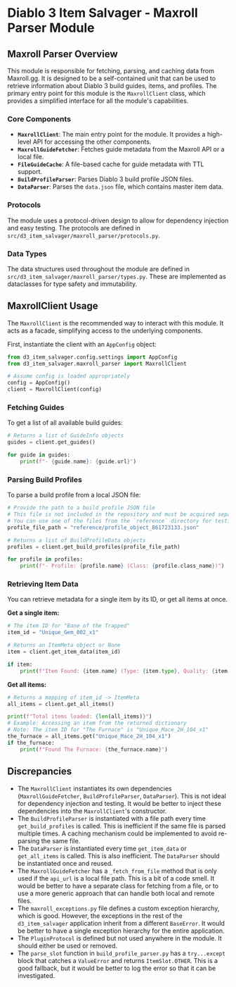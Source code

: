 # Diablo 3 Item Salvager - Maxroll Parser Module

## Maxroll Parser Overview

This module is responsible for fetching, parsing, and caching data from Maxroll.gg. It is designed to be a self-contained unit that can be used to retrieve information about Diablo 3 build guides, items, and profiles. The primary entry point for this module is the `MaxrollClient` class, which provides a simplified interface for all the module's capabilities.

### Core Components

- **`MaxrollClient`**: The main entry point for the module. It provides a high-level API for accessing the other components.
- **`MaxrollGuideFetcher`**: Fetches guide metadata from the Maxroll API or a local file.
- **`FileGuideCache`**: A file-based cache for guide metadata with TTL support.
- **`BuildProfileParser`**: Parses Diablo 3 build profile JSON files.
- **`DataParser`**: Parses the `data.json` file, which contains master item data.

### Protocols

The module uses a protocol-driven design to allow for dependency injection and easy testing. The protocols are defined in `src/d3_item_salvager/maxroll_parser/protocols.py`.

### Data Types

The data structures used throughout the module are defined in `src/d3_item_salvager/maxroll_parser/types.py`. These are implemented as dataclasses for type safety and immutability.

## MaxrollClient Usage

The `MaxrollClient` is the recommended way to interact with this module. It acts as a facade, simplifying access to the underlying components.

First, instantiate the client with an `AppConfig` object:

```python
from d3_item_salvager.config.settings import AppConfig
from d3_item_salvager.maxroll_parser import MaxrollClient

# Assume config is loaded appropriately
config = AppConfig()
client = MaxrollClient(config)
```

### Fetching Guides

To get a list of all available build guides:

```python
# Returns a list of GuideInfo objects
guides = client.get_guides()

for guide in guides:
    print(f"- {guide.name}: {guide.url}")
```

### Parsing Build Profiles

To parse a build profile from a local JSON file:

```python
# Provide the path to a build profile JSON file
# This file is not included in the repository and must be acquired separately.
# You can use one of the files from the `reference` directory for testing.
profile_file_path = "reference/profile_object_861723133.json"

# Returns a list of BuildProfileData objects
profiles = client.get_build_profiles(profile_file_path)

for profile in profiles:
    print(f"- Profile: {profile.name} (Class: {profile.class_name})")
```

### Retrieving Item Data

You can retrieve metadata for a single item by its ID, or get all items at once.

**Get a single item:**

```python
# The item ID for "Bane of the Trapped"
item_id = "Unique_Gem_002_x1"

# Returns an ItemMeta object or None
item = client.get_item_data(item_id)

if item:
    print(f"Item Found: {item.name} (Type: {item.type}, Quality: {item.quality})")
```

**Get all items:**

```python
# Returns a mapping of item_id -> ItemMeta
all_items = client.get_all_items()

print(f"Total items loaded: {len(all_items)}")
# Example: Accessing an item from the returned dictionary
# Note: The item ID for "The Furnace" is "Unique_Mace_2H_104_x1"
the_furnace = all_items.get("Unique_Mace_2H_104_x1")
if the_furnace:
    print(f"Found The Furnace: {the_furnace.name}")
```

## Discrepancies

- The `MaxrollClient` instantiates its own dependencies (`MaxrollGuideFetcher`, `BuildProfileParser`, `DataParser`). This is not ideal for dependency injection and testing. It would be better to inject these dependencies into the `MaxrollClient`'s constructor.
- The `BuildProfileParser` is instantiated with a file path every time `get_build_profiles` is called. This is inefficient if the same file is parsed multiple times. A caching mechanism could be implemented to avoid re-parsing the same file.
- The `DataParser` is instantiated every time `get_item_data` or `get_all_items` is called. This is also inefficient. The `DataParser` should be instantiated once and reused.
- The `MaxrollGuideFetcher` has a `_fetch_from_file` method that is only used if the `api_url` is a local file path. This is a bit of a code smell. It would be better to have a separate class for fetching from a file, or to use a more generic approach that can handle both local and remote files.
- The `maxroll_exceptions.py` file defines a custom exception hierarchy, which is good. However, the exceptions in the rest of the `d3_item_salvager` application inherit from a different `BaseError`. It would be better to have a single exception hierarchy for the entire application.
- The `PluginProtocol` is defined but not used anywhere in the module. It should either be used or removed.
- The `parse_slot` function in `build_profile_parser.py` has a `try...except` block that catches a `ValueError` and returns `ItemSlot.OTHER`. This is a good fallback, but it would be better to log the error so that it can be investigated.
